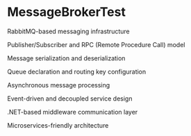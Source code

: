 # MessageBrokerTest

RabbitMQ-based messaging infrastructure

Publisher/Subscriber and RPC (Remote Procedure Call) model

Message serialization and deserialization

Queue declaration and routing key configuration

Asynchronous message processing

Event-driven and decoupled service design

.NET-based middleware communication layer

Microservices-friendly architecture
